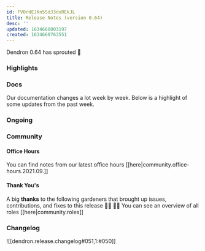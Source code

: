 ```yaml
---
id: FVOrdEJKn5SdJ3dxREkJL
title: Release Notes (version 0.64)
desc: ''
updated: 1634660803197
created: 1634660763551
---
```


<!-- Replace frontmatter title-->

Dendron 0.64 has sprouted  🌱

### Highlights

### Docs

Our documentation changes a lot week by week. Below is a highlight of some updates from the past week.

### Ongoing 
<!-- Discuss ongoing efforts here -->

### Community

#### Office Hours

<!-- TODO: update the link -->
You can find notes from our latest office hours [[here|community.office-hours.2021.09.]]

#### Thank You's

A big **thanks** to the following gardeners that brought up issues, contributions, and fixes to this release :man_farmer: :woman_farmer: 
You can see an overview of all roles [[here|community.roles]]

### Changelog
![[dendron.release.changelog#051,1:#050]]


